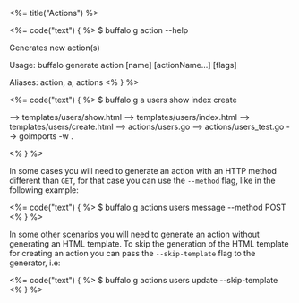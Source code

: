 <%= title("Actions") %>

<%= code("text") { %>
$ buffalo g action --help

Generates new action(s)

Usage:
  buffalo generate action [name] [actionName...] [flags]

Aliases:
  action, a, actions
<% } %>

<%= code("text") { %>
$ buffalo g a users show index create

--> templates/users/show.html
--> templates/users/index.html
--> templates/users/create.html
--> actions/users.go
--> actions/users_test.go
--> goimports -w .

<% } %>

In some cases you will need to generate an action with an HTTP method different than `GET`, for that case you can use the `--method` flag, like in the following example:

<%= code("text") { %>
$ buffalo g actions users message --method POST
<% } %>

In some other scenarios you will need to generate an action without generating an HTML template. To skip the generation of the HTML template for creating an action you can pass the `--skip-template` flag to the generator, i.e:

<%= code("text") { %>
$ buffalo g actions users update --skip-template
<% } %>

